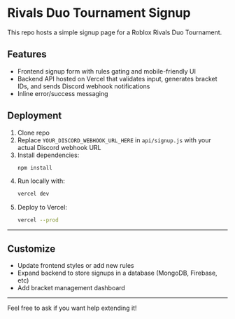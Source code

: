 # Rivals Duo Tournament Signup

This repo hosts a simple signup page for a Roblox Rivals Duo Tournament.

## Features

- Frontend signup form with rules gating and mobile-friendly UI  
- Backend API hosted on Vercel that validates input, generates bracket IDs, and sends Discord webhook notifications  
- Inline error/success messaging  

## Deployment

1. Clone repo  
2. Replace `YOUR_DISCORD_WEBHOOK_URL_HERE` in `api/signup.js` with your actual Discord webhook URL  
3. Install dependencies:  
   ```bash
   npm install
   ```  
4. Run locally with:  
   ```bash
   vercel dev
   ```  
5. Deploy to Vercel:  
   ```bash
   vercel --prod
   ```  

---

## Customize

- Update frontend styles or add new rules  
- Expand backend to store signups in a database (MongoDB, Firebase, etc)  
- Add bracket management dashboard  

---

Feel free to ask if you want help extending it!
